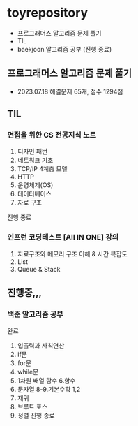 # toyrepository
- 프로그래머스 알고리즘 문제 풀기
- TIL
- baekjoon 알고리즘 공부 (진행 종료)

## 프로그래머스 알고리즘 문제 풀기
- 2023.07.18  해결문제 65개, 점수 1294점

## TIL
### 면접을 위한 CS 전공지식 노트
1. 디자인 패턴
2. 네트워크 기초
3. TCP/IP 4계층 모델
4. HTTP 
5. 운영체제(OS)
6. 데이터베이스
7. 자료 구조

진행 종료

### 인프런 코딩테스트 [All IN ONE] 강의
1. 자료구조와 메모리 구조 이해 & 시간 복잡도
2. List
3. Queue & Stack

진행중,,,
----
### 백준 알고리즘 공부 

완료 
1. 입출력과 사칙연산
2. if문
3. for문
4. while문
5. 1차원 배열 함수
6.함수
7. 문자열
8-9.기본수학 1,2
10. 재귀
11. 브루트 포스
12. 정렬
진행 종료

 
